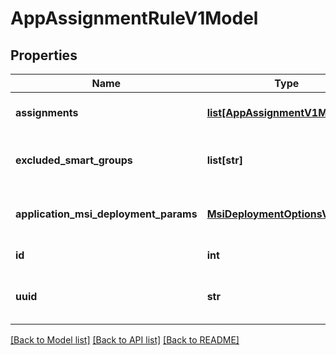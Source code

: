 # AppAssignmentRuleV1Model

## Properties
Name | Type | Description | Notes
------------ | ------------- | ------------- | -------------
**assignments** | [**list[AppAssignmentV1Model]**](AppAssignmentV1Model.md) | Application Assignment list | [optional] 
**excluded_smart_groups** | **list[str]** | Collection of SmartGroup UUIDs | [optional] 
**application_msi_deployment_params** | [**MsiDeploymentOptionsV1Model**](MsiDeploymentOptionsV1Model.md) | Collection of SmartGroup UUIDs | [optional] 
**id** | **int** | Gets or sets identifier. | [optional] 
**uuid** | **str** | Gets or sets current objects UUID. | [optional] 

[[Back to Model list]](../README.md#documentation-for-models) [[Back to API list]](../README.md#documentation-for-api-endpoints) [[Back to README]](../README.md)


